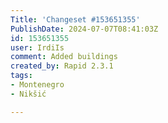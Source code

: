 ```yaml
---
Title: 'Changeset #153651355'
PublishDate: 2024-07-07T08:41:03Z
id: 153651355
user: IrdiIs
comment: Added buildings
created_by: Rapid 2.3.1
tags:
- Montenegro
- Nikšić

---
```

